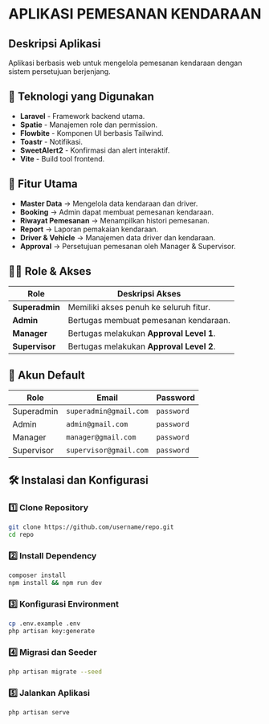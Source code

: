 # APLIKASI PEMESANAN KENDARAAN

## Deskripsi Aplikasi
Aplikasi berbasis web untuk mengelola pemesanan kendaraan dengan sistem persetujuan berjenjang.

## 🚀 Teknologi yang Digunakan
- **Laravel** - Framework backend utama.
- **Spatie** - Manajemen role dan permission.
- **Flowbite** - Komponen UI berbasis Tailwind.
- **Toastr** - Notifikasi.
- **SweetAlert2** - Konfirmasi dan alert interaktif.
- **Vite** - Build tool frontend.

## 📌 Fitur Utama
- **Master Data** → Mengelola data kendaraan dan driver.
- **Booking** → Admin dapat membuat pemesanan kendaraan.
- **Riwayat Pemesanan** → Menampilkan histori pemesanan.
- **Report** → Laporan pemakaian kendaraan.
- **Driver & Vehicle** → Manajemen data driver dan kendaraan.
- **Approval** → Persetujuan pemesanan oleh Manager & Supervisor.

## 🧑‍💼 Role & Akses
| Role        | Deskripsi Akses |
|------------|----------------|
| **Superadmin** | Memiliki akses penuh ke seluruh fitur. |
| **Admin** | Bertugas membuat pemesanan kendaraan. |
| **Manager** | Bertugas melakukan **Approval Level 1**. |
| **Supervisor** | Bertugas melakukan **Approval Level 2**. |

## 🔑 Akun Default
| Role        | Email                     | Password  |
|------------|---------------------------|-----------|
| Superadmin | `superadmin@gmail.com`     | `password`  |
| Admin      | `admin@gmail.com`          | `password`  |
| Manager    | `manager@gmail.com`        | `password`  |
| Supervisor | `supervisor@gmail.com`     | `password`  |

## 🛠 Instalasi dan Konfigurasi
### 1️⃣ **Clone Repository**
```bash
git clone https://github.com/username/repo.git
cd repo
```
### 2️⃣ **Install Dependency**
```bash
composer install
npm install && npm run dev
```
### 3️⃣ **Konfigurasi Environment**
```bash
cp .env.example .env
php artisan key:generate
```
### 4️⃣ **Migrasi dan Seeder**
```bash
php artisan migrate --seed
```
### 5️⃣ **Jalankan Aplikasi**
```bash
php artisan serve
```
